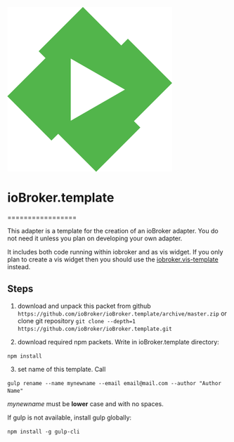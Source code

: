 ![Logo](admin/emby.png)
# ioBroker.template
=================

This adapter is a template for the creation of an ioBroker adapter. You do not need it unless you plan on developing your own adapter.

It includes both code running within iobroker and as vis widget. If you only plan to create a vis widget then you should use the [iobroker.vis-template](https://github.com/ioBroker/ioBroker.vis-template) instead.

## Steps 
1. download and unpack this packet from github ```https://github.com/ioBroker/ioBroker.template/archive/master.zip```
  or clone git repository ```git clone --depth=1 https://github.com/ioBroker/ioBroker.template.git```

2. download required npm packets. Write in ioBroker.template directory:

  ```npm install```
  
3. set name of this template. Call
  
  ```gulp rename --name mynewname --email email@mail.com --author "Author Name"```
  
  *mynewname* must be **lower** case and with no spaces.

  If gulp is not available, install gulp globally:
  
  ```npm install -g gulp-cli```
 